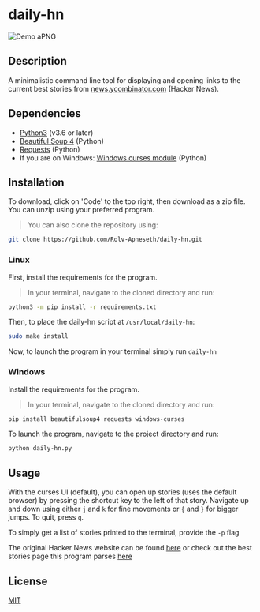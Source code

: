 # daily-hn

![Demo aPNG](https://github.com/Rolv-Apneseth/Rolv-Apneseth.github.io/blob/4f0024e25168a57757d4631a6346275cb3f9cee7/assets/images/animated_images/daily-hn.png)

## Description

A minimalistic command line tool for displaying and opening links to the current best stories from [news.ycombinator.com](news.ycombinator.com) (Hacker News).

## Dependencies

- [Python3](https://www.python.org/downloads/) (v3.6 or later)
- [Beautiful Soup 4](https://pypi.org/project/beautifulsoup4/) (Python)
- [Requests](https://pypi.org/project/requests/) (Python)
- If you are on Windows: [Windows curses module](https://pypi.org/project/windows-curses/) (Python)

## Installation

To download, click on 'Code' to the top right, then download as a zip file. You can unzip using your preferred program.

> You can also clone the repository using:

```bash
git clone https://github.com/Rolv-Apneseth/daily-hn.git
```

### Linux

First, install the requirements for the program.

> In your terminal, navigate to the cloned directory and run:

```bash
python3 -m pip install -r requirements.txt
```

Then, to place the daily-hn script at `/usr/local/daily-hn`:

```bash
sudo make install
```

Now, to launch the program in your terminal simply run `daily-hn`

### Windows

Install the requirements for the program.

> In your terminal, navigate to the cloned directory and run:

```bash
pip install beautifulsoup4 requests windows-curses
```

To launch the program, navigate to the project directory and run:

```bash
python daily-hn.py
```

## Usage

With the curses UI (default), you can open up stories (uses the default browser) by pressing the shortcut key to the left of that story. Navigate up and down using either `j` and `k` for fine movements or `{` and `}` for bigger jumps. To quit, press `q`.

To simply get a list of stories printed to the terminal, provide the `-p` flag

The original Hacker News website can be found [here](https://news.ycombinator.com/) or check out the best stories page this program parses [here](https://news.ycombinator.com/best)

## License

[MIT](https://github.com/Rolv-Apneseth/ps-typer/blob/master/LICENSE)

